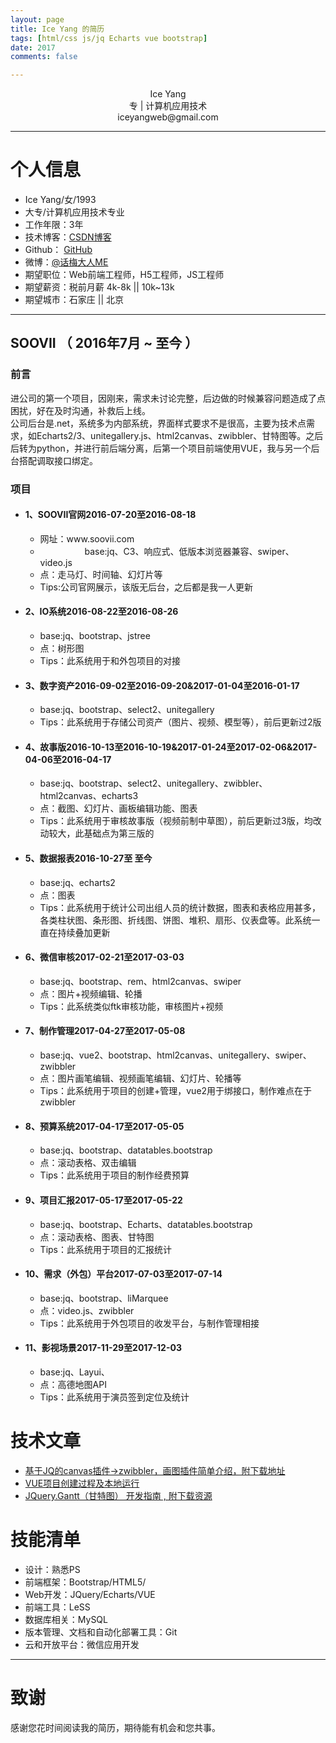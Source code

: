 ```yaml
---
layout: page
title: Ice Yang 的简历
tags: [html/css js/jq Echarts vue bootstrap]
date: 2017
comments: false

---
```

 
<center>Ice Yang</center>
<center> 专 | 计算机应用技术</center>
<center>iceyangweb@gmail.com</center>


---

# 个人信息

 - Ice Yang/女/1993
 - 大专/计算机应用技术专业
 - 工作年限：3年
 - 技术博客：[CSDN博客](http://blog.csdn.net/YangBingX)
 - Github： [GitHub](https://github.com/ybx13579) 
 - 微博：[@话梅大人ME](http://weibo.com/u/2114928095)<br/>
 - 期望职位：Web前端工程师，H5工程师，JS工程师
 - 期望薪资：税前月薪 4k-8k || 10k~13k
 - 期望城市：石家庄 || 北京
 
---


## SOOVII （ 2016年7月 ~ 至今 ）  

### 前言

进公司的第一个项目，因刚来，需求未讨论完整，后边做的时候兼容问题造成了点困扰，好在及时沟通，补救后上线。<br/>公司后台是.net，系统多为内部系统，界面样式要求不是很高，主要为技术点需求，如Echarts2/3、unitegallery.js、html2canvas、zwibbler、甘特图等。之后后转为python，并进行前后端分离，后第一个项目前端使用VUE，我与另一个后台搭配调取接口绑定。
 
### 项目
<ul>
        <li>
            <h4>1、SOOVII官网<span>2016-07-20至2016-08-18</span></h4>
            <ul>
                <li>网址：<a target="_blank">www.soovii.com</a></li>
                <li>
                    base:jq、C3、响应式、低版本浏览器兼容、swiper、video.js
                </li>
                <li>
                    点：走马灯、时间轴、幻灯片等
                </li>
                <li>
                    Tips:公司官网展示，该版无后台，之后都是我一人更新
                </li>
            </ul>
        </li>
        <li>
            <h4>2、IO系统<span>2016-08-22至2016-08-26</span></h4>
            <ul>
                <li>
                    base:jq、bootstrap、jstree
                </li>
                <li>
                    点：树形图
                </li>
                <li>
                    Tips：此系统用于和外包项目的对接
                </li>
            </ul>
        </li>
        <li>
            <h4>3、数字资产<span>2016-09-02至2016-09-20</span>&<span>2017-01-04至2016-01-17</span></h4>
            <ul>
                <li>
                    base:jq、bootstrap、select2、unitegallery
                </li>
                <li>
                    Tips：此系统用于存储公司资产（图片、视频、模型等），前后更新过2版
                </li>
            </ul>
        </li>
        <li>
            <h4>4、故事版<span>2016-10-13至2016-10-19</span>&<span>2017-01-24至2017-02-06</span>&<span>2017-04-06至2016-04-17</span></h4>
            <ul>
                <li>
                    base:jq、bootstrap、select2、unitegallery、zwibbler、html2canvas、echarts3
                </li>
                <li>
                    点：截图、幻灯片、画板编辑功能、图表
                </li>
                <li>
                    Tips：此系统用于审核故事版（视频前制中草图），前后更新过3版，均改动较大，此基础点为第三版的
                </li>
            </ul>
        </li>
        <li>
            <h4>5、数据报表<span>2016-10-27至 至今</span></h4>
            <ul>
                <li>
                    base:jq、echarts2
                </li>
                <li>
                    点：图表
                </li>
                <li>
                    Tips：此系统用于统计公司出组人员的统计数据，图表和表格应用甚多，各类柱状图、条形图、折线图、饼图、堆积、扇形、仪表盘等。此系统一直在持续叠加更新
                </li>
            </ul>
        </li>
        <li>
            <h4>6、微信审核<span>2017-02-21至2017-03-03</span></h4>
            <ul>
                <li>
                    base:jq、bootstrap、rem、html2canvas、swiper
                </li>
                <li>
                    点：图片+视频编辑、轮播
                </li>
                <li>
                    Tips：此系统类似ftk审核功能，审核图片+视频
                </li>
            </ul>
        </li>
        <li>
            <h4>7、制作管理<span>2017-04-27至2017-05-08</span></h4>
            <ul>
                <li>
                    base:jq、vue2、bootstrap、html2canvas、unitegallery、swiper、zwibbler
                </li>
                <li>    
                    点：图片画笔编辑、视频画笔编辑、幻灯片、轮播等
                </li>
                <li>
                    Tips：此系统用于项目的创建+管理，vue2用于绑接口，制作难点在于zwibbler
                </li>
            </ul>
        </li>
        <li>
            <h4>8、预算系统<span>2017-04-17至2017-05-05</span></h4>
            <ul>
                <li>
                    base:jq、bootstrap、datatables.bootstrap
                </li>
                <li>
                    点：滚动表格、双击编辑
                </li>
                <li>
                    Tips：此系统用于项目的制作经费预算
                </li>
            </ul>
        </li>
        <li>
            <h4>9、项目汇报<span>2017-05-17至2017-05-22</span></h4>
            <ul>
                <li>
                    base:jq、bootstrap、Echarts、datatables.bootstrap
                </li>
                <li>
                    点：滚动表格、图表、甘特图
                </li>
                <li>
                    Tips：此系统用于项目的汇报统计
                </li>
            </ul>
        </li>
        <li>
            <h4>10、需求（外包）平台<span>2017-07-03至2017-07-14</span></h4>
            <ul>
                <li>
                    base:jq、bootstrap、liMarquee
                </li>
                <li>
                    点：video.js、zwibbler
                </li>
                <li>
                    Tips：此系统用于外包项目的收发平台，与制作管理相接
                </li>
            </ul>
        </li>
        <li>
            <h4>11、影视场景<span>2017-11-29至2017-12-03</span></h4>
            <ul>
                <li>
                    base:jq、Layui、
                </li>
                <li>
                    点：高德地图API
                </li>
                <li>
                    Tips：此系统用于演员签到定位及统计 
                </li>
            </ul>
        </li>
    </ul>


# 技术文章

- [基于JQ的canvas插件→zwibbler，画图插件简单介绍，附下载地址](http://blog.csdn.net/yangbingx/article/details/65444590)
- [ VUE项目创建过程及本地运行](http://blog.csdn.net/yangbingx/article/details/70792677)
- [JQuery.Gantt（甘特图） 开发指南 , 附下载资源](http://blog.csdn.net/yangbingx/article/details/73470030)


# 技能清单

- 设计：熟悉PS
- 前端框架：Bootstrap/HTML5/
- Web开发：JQuery/Echarts/VUE
- 前端工具：LeSS
- 数据库相关：MySQL
- 版本管理、文档和自动化部署工具：Git
- 云和开放平台：微信应用开发




---

# 致谢
感谢您花时间阅读我的简历，期待能有机会和您共事。

